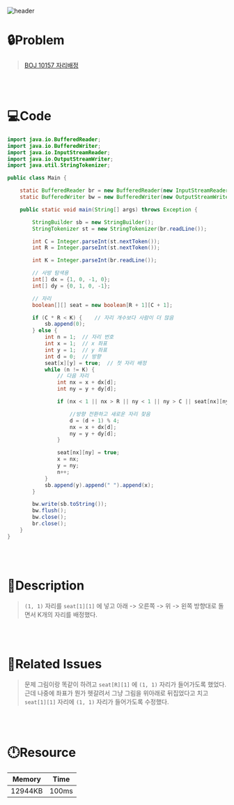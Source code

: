 ![header](https://capsule-render.vercel.app/api?type=waving&height=200&color=0:B2E6FF,100:A066F9&text=BOJ%2010157&fontColor=FFFFFF&fontAlign=80&fontAlignY=35&fontSize=50)

# **🔒Problem**

> [BOJ 10157 자리배정](https://www.acmicpc.net/problem/10157)

<br>
<br>

# **💻Code**

```java
import java.io.BufferedReader;
import java.io.BufferedWriter;
import java.io.InputStreamReader;
import java.io.OutputStreamWriter;
import java.util.StringTokenizer;

public class Main {

    static BufferedReader br = new BufferedReader(new InputStreamReader(System.in));
    static BufferedWriter bw = new BufferedWriter(new OutputStreamWriter(System.out));

    public static void main(String[] args) throws Exception {

        StringBuilder sb = new StringBuilder();
        StringTokenizer st = new StringTokenizer(br.readLine());

        int C = Integer.parseInt(st.nextToken());
        int R = Integer.parseInt(st.nextToken());

        int K = Integer.parseInt(br.readLine());

        // 사방 탐색용
        int[] dx = {1, 0, -1, 0};
        int[] dy = {0, 1, 0, -1};

        // 자리
        boolean[][] seat = new boolean[R + 1][C + 1];

        if (C * R < K) {    // 자리 개수보다 사람이 더 많음
            sb.append(0);
        } else {
            int n = 1;  // 자리 번호
            int x = 1;  // x 좌표
            int y = 1;  // y 좌표
            int d = 0;  // 방향
            seat[x][y] = true;  // 첫 자리 배정
            while (n != K) {
                // 다음 자리
                int nx = x + dx[d];
                int ny = y + dy[d];

                if (nx < 1 || nx > R || ny < 1 || ny > C || seat[nx][ny]) { // 범위 벗어나거나 이미 앉은 자리

                    //방향 전환하고 새로운 자리 찾음
                    d = (d + 1) % 4;
                    nx = x + dx[d];
                    ny = y + dy[d];
                }

                seat[nx][ny] = true;
                x = nx;
                y = ny;
                n++;
            }
            sb.append(y).append(" ").append(x);
        }

        bw.write(sb.toString());
        bw.flush();
        bw.close();
        br.close();
    }
}

```

<br>
<br>

# **🔑Description**

> `(1, 1)` 자리를 `seat[1][1]` 에 넣고 아래 -> 오른쪽 -> 위 -> 왼쪽 방향대로 돌면서 K개의 자리를 배정했다.

<br>
<br>

# **📑Related Issues**

> 문제 그림이랑 똑같이 하려고 `seat[R][1]` 에 `(1, 1)` 자리가 들어가도록 했었다.\
> 근데 나중에 좌표가 뭔가 헷갈려서 그냥 그림을 위아래로 뒤집었다고 치고 `seat[1][1]` 자리에 `(1, 1)` 자리가 들어가도록 수정했다.

<br>
<br>

# **🕛Resource**

| Memory  | Time  |
| ------- | ----- |
| 12944KB | 100ms |
